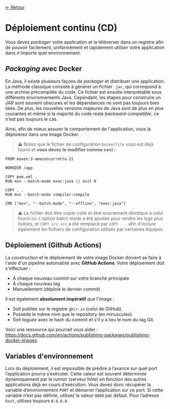 [← Retour](../README.md)

# Déploiement continu (CD)

Vous devez *packager* votre application et la téléverser dans un registre afin de pouvoir facilement, uniformément et 
rapidement utiliser votre application dans n'importe quel environnement.

## *Packaging* avec Docker

En Java, il existe plusieurs façons de *packager* et distribuer une application. La méthode classique consiste à générer 
un fichier `.jar`, qui correspond à une archive précompilée du code. Ce fichier est ensuite interprétable sous différents 
environnements Java. Cependant, les étapes pour construire un JAR sont souvent obscures et les dépendances ne sont pas 
toujours bien liées. De plus, les nouvelles versions majeures de Java sont de plus en plus courantes et même si la 
majorité du code reste *backward-compatible*, ce n'est pas toujours le cas.

Ainsi, afin de mieux assurer le comportement de l'application, vous la déploierez dans une image Docker.

> ⚠️ Notez que le fichier de configuration `Dockerfile` vous est déjà fourni et **vous devez le modifier comme ceci :**

```
FROM maven:3-amazoncorretto-21

WORKDIR /app

COPY pom.xml .
RUN mvn --batch-mode exec:java || exit 0

COPY . .
RUN mvn --batch-mode compiler:compile

CMD ["mvn", "--batch-mode", "--offline", "exec:java"]
```
> ⚠️ Le fichier doit être copié-collé et être exactement identique à celui fourni ici. L'option batch mode a été ajoutée pour rendre 
> les logs plus lisibles, et `COPY src src` a été remplacé par `COPY . .` afin d'inclure également les fichiers de configuration
> utilisés par certaines équipes.

## Déploiement (Github Actions)

La construction et le déploiement de votre image Docker doivent se faire à l'aide d'un pipeline automatisé avec 
**GitHub Actions**. Votre déploiement doit s'effectuer :

- À chaque nouveau commit sur votre branche principale
- À chaque nouveau tag
- Manuellement (déploie le dernier commit)

Il est également **absolument impératif** que l'image :

- Soit publiée sur le registre `ghcr.io` (celui de GitHub).
- Possède le même nom que le repository (en minuscules).
- Soit *taguée* avec le hash du commit et s'il y a lieu le nom du tag Git.

Voici une ressource qui pourrait vous aider : <https://docs.github.com/en/actions/publishing-packages/publishing-docker-images>.

## Variables d'environnement

Lors du déploiement, il est impossible de prédire à l’avance sur quel port l’application pourra s’exécuter. 
Cette valeur est souvent déterminée dynamiquement par le *runner* (serveur hôte) en fonction des autres applications 
déjà en cours d’exécution. Vous devez donc récupérer la variable d’environnement `PORT` et démarrer l’application sur 
ce port. Si cette variable n’est pas définie, utilisez la valeur `8080` par défaut. Pour l’adresse `host`, utilisez toujours `0.0.0.0`.
